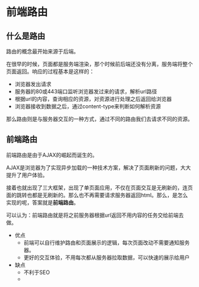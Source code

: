 # 前端路由

## 什么是路由

路由的概念最开始来源于后端。

在很早的时候，页面都是服务端渲染，那个时候前后端还没有分离，服务端将整个页面返回。响应的过程基本是这样的：

- 浏览器发出请求
- 服务器的80或443端口监听浏览器发过来的请求，解析url路径
- 根据url的内容，查询相应的资源，对资源进行处理之后返回给浏览器
- 浏览器接收到数据之后，通过content-type来判断如何解析资源

那么路由则是与服务器交互的一种方式，通过不同的路由我们去请求不同的资源。

## 前端路由

前端路由是由于AJAX的崛起而诞生的。

AJAX是浏览器为了实现异步加载的一种技术方案，解决了页面刷新的问题，大大提升了用户体验。

接着也就出现了三大框架，出现了单页面应用，不仅在页面交互是无刷新的，连页面的跳转也都是无刷新的。那么也不再需要请求服务器返回html。那么，是怎么实现的呢，答案就是**前端路由**。

可以认为：前端路由就是将之前服务器根据url返回不用内容的任务交给前端去做。

- 优点
	- 前端可以自行维护路由和页面展示的逻辑，每次页面改动不需要通知服务器。
	- 更好的交互体验，不用每次都从服务器拉取数据，可以快速的展示给用户
- 缺点
	- 不利于SEO
	- 